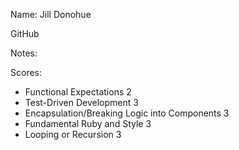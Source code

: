 
Name: Jill Donohue

GitHub

Notes:

Scores:

* Functional Expectations 2
* Test-Driven Development 3
* Encapsulation/Breaking Logic into Components 3
* Fundamental Ruby and Style 3
* Looping or Recursion 3
